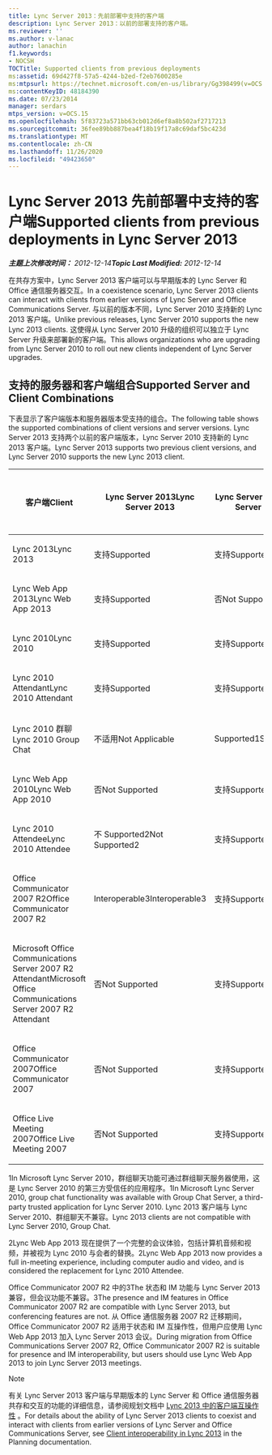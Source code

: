 ```yaml
---
title: Lync Server 2013：先前部署中支持的客户端
description: Lync Server 2013：以前的部署支持的客户端。
ms.reviewer: ''
ms.author: v-lanac
author: lanachin
f1.keywords:
- NOCSH
TOCTitle: Supported clients from previous deployments
ms:assetid: 69d427f8-57a5-4244-b2ed-f2eb7600285e
ms:mtpsurl: https://technet.microsoft.com/en-us/library/Gg398499(v=OCS.15)
ms:contentKeyID: 48184390
ms.date: 07/23/2014
manager: serdars
mtps_version: v=OCS.15
ms.openlocfilehash: 5f83723a571bb63cb012d6ef8a8b502af2717213
ms.sourcegitcommit: 36fee89bb887bea4f18b19f17a8c69daf5bc423d
ms.translationtype: MT
ms.contentlocale: zh-CN
ms.lasthandoff: 11/26/2020
ms.locfileid: "49423650"
---
```

# <a name="supported-clients-from-previous-deployments-in-lync-server-2013"></a><span data-ttu-id="e7a0f-103">Lync Server 2013 先前部署中支持的客户端</span><span class="sxs-lookup"><span data-stu-id="e7a0f-103">Supported clients from previous deployments in Lync Server 2013</span></span>

<div data-xmlns="http://www.w3.org/1999/xhtml">

<div class="topic" data-xmlns="http://www.w3.org/1999/xhtml" data-msxsl="urn:schemas-microsoft-com:xslt" data-cs="https://msdn.microsoft.com/">

<div data-asp="https://msdn2.microsoft.com/asp">



</div>

<div id="mainSection">

<div id="mainBody"><span data-ttu-id="e7a0f-104">

<span> </span></span><span class="sxs-lookup"><span data-stu-id="e7a0f-104">

<span> </span></span></span>

<span data-ttu-id="e7a0f-105">_**主题上次修改时间：** 2012-12-14_</span><span class="sxs-lookup"><span data-stu-id="e7a0f-105">_**Topic Last Modified:** 2012-12-14_</span></span>

<span data-ttu-id="e7a0f-106">在共存方案中，Lync Server 2013 客户端可以与早期版本的 Lync Server 和 Office 通信服务器交互。</span><span class="sxs-lookup"><span data-stu-id="e7a0f-106">In a coexistence scenario, Lync Server 2013 clients can interact with clients from earlier versions of Lync Server and Office Communications Server.</span></span> <span data-ttu-id="e7a0f-107">与以前的版本不同，Lync Server 2010 支持新的 Lync 2013 客户端。</span><span class="sxs-lookup"><span data-stu-id="e7a0f-107">Unlike previous releases, Lync Server 2010 supports the new Lync 2013 clients.</span></span> <span data-ttu-id="e7a0f-108">这使得从 Lync Server 2010 升级的组织可以独立于 Lync Server 升级来部署新的客户端。</span><span class="sxs-lookup"><span data-stu-id="e7a0f-108">This allows organizations who are upgrading from Lync Server 2010 to roll out new clients independent of Lync Server upgrades.</span></span>

<div>

## <a name="supported-server-and-client-combinations"></a><span data-ttu-id="e7a0f-109">支持的服务器和客户端组合</span><span class="sxs-lookup"><span data-stu-id="e7a0f-109">Supported Server and Client Combinations</span></span>

<span data-ttu-id="e7a0f-110">下表显示了客户端版本和服务器版本受支持的组合。</span><span class="sxs-lookup"><span data-stu-id="e7a0f-110">The following table shows the supported combinations of client versions and server versions.</span></span> <span data-ttu-id="e7a0f-111">Lync Server 2013 支持两个以前的客户端版本，Lync Server 2010 支持新的 Lync 2013 客户端。</span><span class="sxs-lookup"><span data-stu-id="e7a0f-111">Lync Server 2013 supports two previous client versions, and Lync Server 2010 supports the new Lync 2013 client.</span></span>


<table>
<colgroup>
<col style="width: 25%" />
<col style="width: 25%" />
<col style="width: 25%" />
<col style="width: 25%" />
</colgroup>
<thead>
<tr class="header">
<th><span data-ttu-id="e7a0f-112">客户端</span><span class="sxs-lookup"><span data-stu-id="e7a0f-112">Client</span></span></th>
<th><span data-ttu-id="e7a0f-113">Lync Server 2013</span><span class="sxs-lookup"><span data-stu-id="e7a0f-113">Lync Server 2013</span></span></th>
<th><span data-ttu-id="e7a0f-114">Lync Server 2010</span><span class="sxs-lookup"><span data-stu-id="e7a0f-114">Lync Server 2010</span></span></th>
<th><span data-ttu-id="e7a0f-115">Office Communications Server 2007 R2</span><span class="sxs-lookup"><span data-stu-id="e7a0f-115">Office Communications Server 2007 R2</span></span></th>
</tr>
</thead>
<tbody>
<tr class="odd">
<td><p><span data-ttu-id="e7a0f-116">Lync 2013</span><span class="sxs-lookup"><span data-stu-id="e7a0f-116">Lync 2013</span></span></p></td>
<td><p><span data-ttu-id="e7a0f-117">支持</span><span class="sxs-lookup"><span data-stu-id="e7a0f-117">Supported</span></span></p></td>
<td><p><span data-ttu-id="e7a0f-118">支持</span><span class="sxs-lookup"><span data-stu-id="e7a0f-118">Supported</span></span></p></td>
<td><p><span data-ttu-id="e7a0f-119">否</span><span class="sxs-lookup"><span data-stu-id="e7a0f-119">Not Supported</span></span></p></td>
</tr>
<tr class="even">
<td><p><span data-ttu-id="e7a0f-120">Lync Web App 2013</span><span class="sxs-lookup"><span data-stu-id="e7a0f-120">Lync Web App 2013</span></span></p></td>
<td><p><span data-ttu-id="e7a0f-121">支持</span><span class="sxs-lookup"><span data-stu-id="e7a0f-121">Supported</span></span></p></td>
<td><p><span data-ttu-id="e7a0f-122">否</span><span class="sxs-lookup"><span data-stu-id="e7a0f-122">Not Supported</span></span></p></td>
<td><p><span data-ttu-id="e7a0f-123">否</span><span class="sxs-lookup"><span data-stu-id="e7a0f-123">Not Supported</span></span></p></td>
</tr>
<tr class="odd">
<td><p><span data-ttu-id="e7a0f-124">Lync 2010</span><span class="sxs-lookup"><span data-stu-id="e7a0f-124">Lync 2010</span></span></p></td>
<td><p><span data-ttu-id="e7a0f-125">支持</span><span class="sxs-lookup"><span data-stu-id="e7a0f-125">Supported</span></span></p></td>
<td><p><span data-ttu-id="e7a0f-126">支持</span><span class="sxs-lookup"><span data-stu-id="e7a0f-126">Supported</span></span></p></td>
<td><p><span data-ttu-id="e7a0f-127">否</span><span class="sxs-lookup"><span data-stu-id="e7a0f-127">Not Supported</span></span></p></td>
</tr>
<tr class="even">
<td><p><span data-ttu-id="e7a0f-128">Lync 2010 Attendant</span><span class="sxs-lookup"><span data-stu-id="e7a0f-128">Lync 2010 Attendant</span></span></p></td>
<td><p><span data-ttu-id="e7a0f-129">支持</span><span class="sxs-lookup"><span data-stu-id="e7a0f-129">Supported</span></span></p></td>
<td><p><span data-ttu-id="e7a0f-130">支持</span><span class="sxs-lookup"><span data-stu-id="e7a0f-130">Supported</span></span></p></td>
<td><p><span data-ttu-id="e7a0f-131">否</span><span class="sxs-lookup"><span data-stu-id="e7a0f-131">Not Supported</span></span></p></td>
</tr>
<tr class="odd">
<td><p><span data-ttu-id="e7a0f-132">Lync 2010 群聊</span><span class="sxs-lookup"><span data-stu-id="e7a0f-132">Lync 2010 Group Chat</span></span></p></td>
<td><p><span data-ttu-id="e7a0f-133">不适用</span><span class="sxs-lookup"><span data-stu-id="e7a0f-133">Not Applicable</span></span></p></td>
<td><p><span data-ttu-id="e7a0f-134">Supported1</span><span class="sxs-lookup"><span data-stu-id="e7a0f-134">Supported1</span></span></p></td>
<td><p><span data-ttu-id="e7a0f-135">不适用</span><span class="sxs-lookup"><span data-stu-id="e7a0f-135">Not Applicable</span></span></p></td>
</tr>
<tr class="even">
<td><p><span data-ttu-id="e7a0f-136">Lync Web App 2010</span><span class="sxs-lookup"><span data-stu-id="e7a0f-136">Lync Web App 2010</span></span></p></td>
<td><p><span data-ttu-id="e7a0f-137">否</span><span class="sxs-lookup"><span data-stu-id="e7a0f-137">Not Supported</span></span></p></td>
<td><p><span data-ttu-id="e7a0f-138">支持</span><span class="sxs-lookup"><span data-stu-id="e7a0f-138">Supported</span></span></p></td>
<td><p><span data-ttu-id="e7a0f-139">否</span><span class="sxs-lookup"><span data-stu-id="e7a0f-139">Not Supported</span></span></p></td>
</tr>
<tr class="odd">
<td><p><span data-ttu-id="e7a0f-140">Lync 2010 Attendee</span><span class="sxs-lookup"><span data-stu-id="e7a0f-140">Lync 2010 Attendee</span></span></p></td>
<td><p><span data-ttu-id="e7a0f-141">不 Supported2</span><span class="sxs-lookup"><span data-stu-id="e7a0f-141">Not Supported2</span></span></p></td>
<td><p><span data-ttu-id="e7a0f-142">支持</span><span class="sxs-lookup"><span data-stu-id="e7a0f-142">Supported</span></span></p></td>
<td><p><span data-ttu-id="e7a0f-143">否</span><span class="sxs-lookup"><span data-stu-id="e7a0f-143">Not Supported</span></span></p></td>
</tr>
<tr class="even">
<td><p><span data-ttu-id="e7a0f-144">Office Communicator 2007 R2</span><span class="sxs-lookup"><span data-stu-id="e7a0f-144">Office Communicator 2007 R2</span></span></p></td>
<td><p><span data-ttu-id="e7a0f-145">Interoperable3</span><span class="sxs-lookup"><span data-stu-id="e7a0f-145">Interoperable3</span></span></p></td>
<td><p><span data-ttu-id="e7a0f-146">支持</span><span class="sxs-lookup"><span data-stu-id="e7a0f-146">Supported</span></span></p></td>
<td><p><span data-ttu-id="e7a0f-147">支持</span><span class="sxs-lookup"><span data-stu-id="e7a0f-147">Supported</span></span></p></td>
</tr>
<tr class="odd">
<td><p><span data-ttu-id="e7a0f-148">Microsoft Office Communications Server 2007 R2 Attendant</span><span class="sxs-lookup"><span data-stu-id="e7a0f-148">Microsoft Office Communications Server 2007 R2 Attendant</span></span></p></td>
<td><p><span data-ttu-id="e7a0f-149">否</span><span class="sxs-lookup"><span data-stu-id="e7a0f-149">Not Supported</span></span></p></td>
<td><p><span data-ttu-id="e7a0f-150">支持</span><span class="sxs-lookup"><span data-stu-id="e7a0f-150">Supported</span></span></p></td>
<td><p><span data-ttu-id="e7a0f-151">支持</span><span class="sxs-lookup"><span data-stu-id="e7a0f-151">Supported</span></span></p></td>
</tr>
<tr class="even">
<td><p><span data-ttu-id="e7a0f-152">Office Communicator 2007</span><span class="sxs-lookup"><span data-stu-id="e7a0f-152">Office Communicator 2007</span></span></p></td>
<td><p><span data-ttu-id="e7a0f-153">否</span><span class="sxs-lookup"><span data-stu-id="e7a0f-153">Not Supported</span></span></p></td>
<td><p><span data-ttu-id="e7a0f-154">支持</span><span class="sxs-lookup"><span data-stu-id="e7a0f-154">Supported</span></span></p></td>
<td><p><span data-ttu-id="e7a0f-155">支持</span><span class="sxs-lookup"><span data-stu-id="e7a0f-155">Supported</span></span></p></td>
</tr>
<tr class="odd">
<td><p><span data-ttu-id="e7a0f-156">Office Live Meeting 2007</span><span class="sxs-lookup"><span data-stu-id="e7a0f-156">Office Live Meeting 2007</span></span></p></td>
<td><p><span data-ttu-id="e7a0f-157">否</span><span class="sxs-lookup"><span data-stu-id="e7a0f-157">Not Supported</span></span></p></td>
<td><p><span data-ttu-id="e7a0f-158">支持</span><span class="sxs-lookup"><span data-stu-id="e7a0f-158">Supported</span></span></p></td>
<td><p><span data-ttu-id="e7a0f-159">支持</span><span class="sxs-lookup"><span data-stu-id="e7a0f-159">Supported</span></span></p></td>
</tr>
</tbody>
</table>


<span data-ttu-id="e7a0f-160">1In Microsoft Lync Server 2010，群组聊天功能可通过群组聊天服务器使用，这是 Lync Server 2010 的第三方受信任的应用程序。</span><span class="sxs-lookup"><span data-stu-id="e7a0f-160">1In Microsoft Lync Server 2010, group chat functionality was available with Group Chat Server, a third-party trusted application for Lync Server 2010.</span></span> <span data-ttu-id="e7a0f-161">Lync 2013 客户端与 Lync Server 2010、群组聊天不兼容。</span><span class="sxs-lookup"><span data-stu-id="e7a0f-161">Lync 2013 clients are not compatible with Lync Server 2010, Group Chat.</span></span>

<span data-ttu-id="e7a0f-162">2Lync Web App 2013 现在提供了一个完整的会议体验，包括计算机音频和视频，并被视为 Lync 2010 与会者的替换。</span><span class="sxs-lookup"><span data-stu-id="e7a0f-162">2Lync Web App 2013 now provides a full in-meeting experience, including computer audio and video, and is considered the replacement for Lync 2010 Attendee.</span></span>

<span data-ttu-id="e7a0f-163">Office Communicator 2007 R2 中的3The 状态和 IM 功能与 Lync Server 2013 兼容，但会议功能不兼容。</span><span class="sxs-lookup"><span data-stu-id="e7a0f-163">3The presence and IM features in Office Communicator 2007 R2 are compatible with Lync Server 2013, but conferencing features are not.</span></span> <span data-ttu-id="e7a0f-164">从 Office 通信服务器 2007 R2 迁移期间，Office Communicator 2007 R2 适用于状态和 IM 互操作性，但用户应使用 Lync Web App 2013 加入 Lync Server 2013 会议。</span><span class="sxs-lookup"><span data-stu-id="e7a0f-164">During migration from Office Communications Server 2007 R2, Office Communicator 2007 R2 is suitable for presence and IM interoperability, but users should use Lync Web App 2013 to join Lync Server 2013 meetings.</span></span>

<div>


> [!NOTE]  
> <span data-ttu-id="e7a0f-165">有关 Lync Server 2013 客户端与早期版本的 Lync Server 和 Office 通信服务器共存和交互的功能的详细信息，请参阅规划文档中 <A href="lync-server-2013-client-interoperability-in-lync-2013.md">Lync 2013 中的客户端互操作性</A> 。</span><span class="sxs-lookup"><span data-stu-id="e7a0f-165">For details about the ability of Lync Server 2013 clients to coexist and interact with clients from earlier versions of Lync Server and Office Communications Server, see <A href="lync-server-2013-client-interoperability-in-lync-2013.md">Client interoperability in Lync 2013</A> in the Planning documentation.</span></span>



<span data-ttu-id="e7a0f-166"></div>

</div>

</div>

<span> </span>

</div>

</div>

</span><span class="sxs-lookup"><span data-stu-id="e7a0f-166"></div>

</div>

</div>

<span> </span>

</div>

</div>

</span></span></div>

